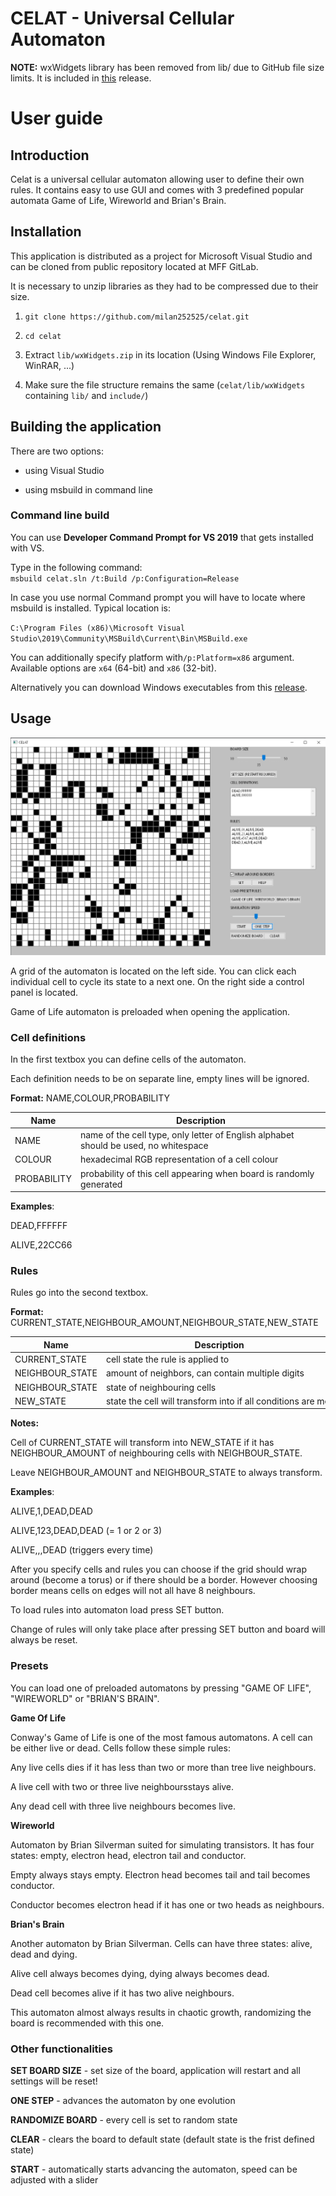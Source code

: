 # CELAT - Universal Cellular Automaton

**NOTE:** wxWidgets library has been removed from lib/ due to GitHub file size limits. It is included in [this](https://github.com/milan252525/celat/releases/tag/v1.1) release.

# User guide

## Introduction

Celat is a universal cellular automaton allowing user to define their own rules. It contains easy to use GUI and comes with 3 predefined popular automata Game of Life, Wireworld and Brian's Brain.

## Installation

This application is distributed as a project for Microsoft Visual Studio and can be cloned from public repository located at MFF GitLab. 

It is necessary to unzip libraries as they had to be compressed due to their size.

1. `git clone https://github.com/milan252525/celat.git`

2. `cd celat`

3. Extract `lib/wxWidgets.zip` in its location (Using Windows File Explorer, WinRAR, ...)

4. Make sure the file structure remains the same (`celat/lib/wxWidgets` containing `lib/` and `include/`)

## Building the application

There are two options:

- using Visual Studio

- using msbuild in command line

### Command line build

You can use **Developer Command Prompt for VS 2019** that gets installed with VS.

Type in the following command:<br>`msbuild celat.sln /t:Build /p:Configuration=Release`

In case you use normal Command prompt you will have to locate where msbuild is installed. Typical location is: 

`C:\Program Files (x86)\Microsoft Visual Studio\2019\Community\MSBuild\Current\Bin\MSBuild.exe`

You can additionally specify platform with`/p:Platform=x86` argument. Available options are `x64` (64-bit) and `x86` (32-bit).

Alternatively you can download Windows executables from this [release](https://github.com/milan252525/celat/releases/tag/v1.1).

## Usage

<img title="" src="docs/images/celat2.png" alt="">

A grid of the automaton is located on the left side. You can click each individual cell to cycle its state to a next one. On the right side a control panel is located.

Game of Life automaton is preloaded when opening the application.

### Cell definitions

In the first textbox you can define cells of the automaton.

Each definition needs to be on separate line, empty lines will be ignored.

**Format:** NAME,COLOUR,PROBABILITY

| Name        | Description                                                                          |
| ----------- | ------------------------------------------------------------------------------------ |
| NAME        | name of the cell type, only letter of English alphabet should be used, no whitespace |
| COLOUR      | hexadecimal RGB representation of a cell colour                                      |
| PROBABILITY | probability of this cell appearing when board is randomly generated                  |

**Examples**:

DEAD,FFFFFF

ALIVE,22CC66

### Rules

Rules go into the second textbox.

**Format:** CURRENT_STATE,NEIGHBOUR_AMOUNT,NEIGHBOUR_STATE,NEW_STATE

| Name            | Description                                                  |
| --------------- | ------------------------------------------------------------ |
| CURRENT_STATE   | cell state the rule is applied to                            |
| NEIGHBOUR_STATE | amount of neighbors, can contain multiple digits             |
| NEIGHBOUR_STATE | state of neighbouring cells                                  |
| NEW_STATE       | state the cell will transform into if all conditions are met |

**Notes:** 

Cell of CURRENT_STATE will transform into NEW_STATE if it has NEIGHBOUR_AMOUNT of neighbouring cells with NEIGHBOUR_STATE.

Leave NEIGHBOUR_AMOUNT and NEIGHBOUR_STATE to always transform.

**Examples**:

ALIVE,1,DEAD,DEAD

ALIVE,123,DEAD,DEAD (= 1 or 2 or 3)

ALIVE,,,DEAD (triggers every time)

After you specify cells and rules you can choose if the grid should wrap around (become a torus) or if there should be a border. However choosing border means cells on edges will not all have 8 neighbours.

To load rules into automaton load press SET button.

Change of rules will only take place after pressing SET button and board will always be reset.

### Presets

You can load one of preloaded automatons by pressing "GAME OF LIFE", "WIREWORLD" or "BRIAN'S BRAIN".

**Game Of Life**

Conway's Game of Life is one of the most famous automatons. A cell can be either live or dead. Cells follow these simple rules:

Any live cells dies if it has less than two or more than tree live neighbours.

A live cell with two or three live neighboursstays alive.

Any dead cell with three live neighbours becomes live.

**Wireworld**

Automaton by Brian Silverman suited for simulating transistors. It has four states: empty, electron head, electron tail and conductor.

Empty always stays empty. Electron head becomes tail and tail becomes conductor.

Conductor becomes electron head if it has one or two heads as neighbours.

**Brian's Brain**

Another automaton by Brian Silverman. Cells can have three states: alive, dead and dying. 

Alive cell always becomes dying, dying always becomes dead. 

Dead cell becomes alive if it has  two alive neighbours.

This automaton almost always results in chaotic growth, randomizing the board is recommended with this one.

### Other functionalities

**SET BOARD SIZE** - set size of the board, application will restart and all settings will be reset!

**ONE STEP** - advances the automaton by one evolution

**RANDOMIZE BOARD** - every cell is set to random state

**CLEAR** - clears the board to default state (default state is the frist defined state)

**START** - automatically starts advancing the automaton, speed can be adjusted with a slider 

